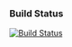 ### Build Status
[![Build Status](https://travis-ci.org/daniel-trinh/sprawler.png?branch=master)](https://travis-ci.org/daniel-trinh/sprawler)